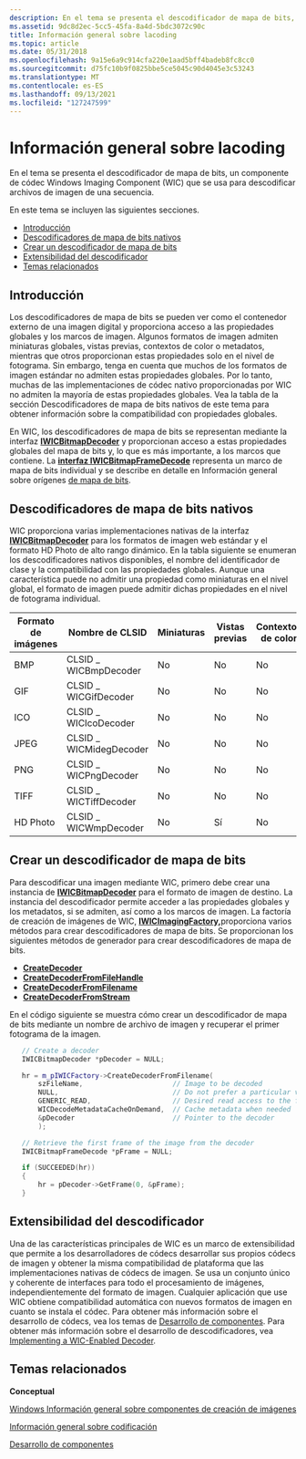 ```yaml
---
description: En el tema se presenta el descodificador de mapa de bits, un componente de códec Windows Imaging Component (WIC) que se usa para descodificar archivos de imagen de una secuencia.
ms.assetid: 9dc8d2ec-5cc5-45fa-8a4d-5bdc3072c90c
title: Información general sobre lacoding
ms.topic: article
ms.date: 05/31/2018
ms.openlocfilehash: 9a15e6a9c914cfa220e1aad5bff4badeb8fc8cc0
ms.sourcegitcommit: d75fc10b9f0825bbe5ce5045c90d4045e3c53243
ms.translationtype: MT
ms.contentlocale: es-ES
ms.lasthandoff: 09/13/2021
ms.locfileid: "127247599"
---
```

# <a name="decoding-overview"></a>Información general sobre lacoding

En el tema se presenta el descodificador de mapa de bits, un componente de códec Windows Imaging Component (WIC) que se usa para descodificar archivos de imagen de una secuencia.

En este tema se incluyen las siguientes secciones.

-   [Introducción](#introduction)
-   [Descodificadores de mapa de bits nativos](#native-bitmap-decoders)
-   [Crear un descodificador de mapa de bits](#creating-a-bitmap-decoder)
-   [Extensibilidad del descodificador](#decoder-extensibility)
-   [Temas relacionados](#related-topics)

## <a name="introduction"></a>Introducción

Los descodificadores de mapa de bits se pueden ver como el contenedor externo de una imagen digital y proporciona acceso a las propiedades globales y los marcos de imagen. Algunos formatos de imagen admiten miniaturas globales, vistas previas, contextos de color o metadatos, mientras que otros proporcionan estas propiedades solo en el nivel de fotograma. Sin embargo, tenga en cuenta que muchos de los formatos de imagen estándar no admiten estas propiedades globales. Por lo tanto, muchas de las implementaciones de códec nativo proporcionadas por WIC no admiten la mayoría de estas propiedades globales. Vea la tabla de la sección Descodificadores de mapa de bits nativos de este tema para obtener información sobre la compatibilidad con propiedades globales.

En WIC, los descodificadores de mapa de bits se representan mediante la interfaz [**IWICBitmapDecoder**](/windows/desktop/api/Wincodec/nn-wincodec-iwicbitmapdecoder) y proporcionan acceso a estas propiedades globales del mapa de bits y, lo que es más importante, a los marcos que contiene. La [**interfaz IWICBitmapFrameDecode**](/windows/desktop/api/Wincodec/nn-wincodec-iwicbitmapframedecode) representa un marco de mapa de bits individual y se describe en detalle en Información general sobre orígenes [de mapa de bits](-wic-bitmapsources.md).

## <a name="native-bitmap-decoders"></a>Descodificadores de mapa de bits nativos

WIC proporciona varias implementaciones nativas de la interfaz [**IWICBitmapDecoder**](/windows/desktop/api/Wincodec/nn-wincodec-iwicbitmapdecoder) para los formatos de imagen web estándar y el formato HD Photo de alto rango dinámico. En la tabla siguiente se enumeran los descodificadores nativos disponibles, el nombre del identificador de clase y la compatibilidad con las propiedades globales. Aunque una característica puede no admitir una propiedad como miniaturas en el nivel global, el formato de imagen puede admitir dichas propiedades en el nivel de fotograma individual.



| Formato de imágenes | Nombre de CLSID            | Miniaturas | Vistas previas | Contextos de color | Metadatos |
|--------------|-----------------------|------------|----------|----------------|----------|
| BMP          | CLSID \_ WICBmpDecoder  | No         | No       | No             | No       |
| GIF          | CLSID \_ WICGifDecoder  | No         | No       | No             | Sí      |
| ICO          | CLSID \_ WICIcoDecoder  | No         | No       | No             | No       |
| JPEG         | CLSID \_ WICMidegDecoder | No         | No       | No             | No       |
| PNG          | CLSID \_ WICPngDecoder  | No         | No       | No             | No       |
| TIFF         | CLSID \_ WICTiffDecoder | No         | No       | No             | No       |
| HD Photo     | CLSID \_ WICWmpDecoder  | No         | Sí      | No             | No       |



 

## <a name="creating-a-bitmap-decoder"></a>Crear un descodificador de mapa de bits

Para descodificar una imagen mediante WIC, primero debe crear una instancia de [**IWICBitmapDecoder**](/windows/desktop/api/Wincodec/nn-wincodec-iwicbitmapdecoder) para el formato de imagen de destino. La instancia del descodificador permite acceder a las propiedades globales y los metadatos, si se admiten, así como a los marcos de imagen. La factoría de creación de imágenes de WIC, [**IWICImagingFactory,**](/windows/desktop/api/Wincodec/nn-wincodec-iwicimagingfactory)proporciona varios métodos para crear descodificadores de mapa de bits. Se proporcionan los siguientes métodos de generador para crear descodificadores de mapa de bits.

-   [**CreateDecoder**](/windows/desktop/api/Wincodec/nf-wincodec-iwicimagingfactory-createdecoder)
-   [**CreateDecoderFromFileHandle**](/windows/desktop/api/Wincodec/nf-wincodec-iwicimagingfactory-createdecoderfromfilehandle)
-   [**CreateDecoderFromFilename**](/windows/desktop/api/Wincodec/nf-wincodec-iwicimagingfactory-createdecoderfromfilename)
-   [**CreateDecoderFromStream**](/windows/desktop/api/Wincodec/nf-wincodec-iwicimagingfactory-createdecoderfromstream)

En el código siguiente se muestra cómo crear un descodificador de mapa de bits mediante un nombre de archivo de imagen y recuperar el primer fotograma de la imagen.


```C++
   // Create a decoder
   IWICBitmapDecoder *pDecoder = NULL;

   hr = m_pIWICFactory->CreateDecoderFromFilename(
       szFileName,                      // Image to be decoded
       NULL,                            // Do not prefer a particular vendor
       GENERIC_READ,                    // Desired read access to the file
       WICDecodeMetadataCacheOnDemand,  // Cache metadata when needed
       &pDecoder                        // Pointer to the decoder
       );

   // Retrieve the first frame of the image from the decoder
   IWICBitmapFrameDecode *pFrame = NULL;

   if (SUCCEEDED(hr))
   {
       hr = pDecoder->GetFrame(0, &pFrame);
   }
```



## <a name="decoder-extensibility"></a>Extensibilidad del descodificador

Una de las características principales de WIC es un marco de extensibilidad que permite a los desarrolladores de códecs desarrollar sus propios códecs de imagen y obtener la misma compatibilidad de plataforma que las implementaciones nativas de códecs de imagen. Se usa un conjunto único y coherente de interfaces para todo el procesamiento de imágenes, independientemente del formato de imagen. Cualquier aplicación que use WIC obtiene compatibilidad automática con nuevos formatos de imagen en cuanto se instala el códec. Para obtener más información sobre el desarrollo de códecs, vea los temas de [Desarrollo de componentes](-wic-component-development.md). Para obtener más información sobre el desarrollo de descodificadores, vea [Implementing a WIC-Enabled Decoder](-wic-implementingwicdecoder.md).

## <a name="related-topics"></a>Temas relacionados

<dl> <dt>

**Conceptual**
</dt> <dt>

[Windows Información general sobre componentes de creación de imágenes](-wic-about-windows-imaging-codec.md)
</dt> <dt>

[Información general sobre codificación](-wic-creating-encoder.md)
</dt> <dt>

[Desarrollo de componentes](-wic-component-development.md)
</dt> </dl>

 

 



